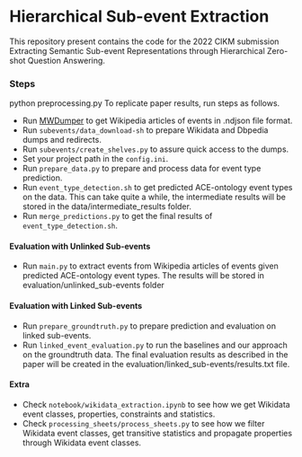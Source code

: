 # Hierarchical Sub-event Extraction

This repository present contains the code for the 2022 CIKM submission Extracting Semantic Sub-event Representations through Hierarchical Zero-shot Question Answering.

### Steps

python preprocessing.py 
To replicate paper results, run steps as follows.

* Run [MWDumper](https://www.mediawiki.org/wiki/Manual:MWDumper) to get Wikipedia articles of events in .ndjson file format.
* Run ```subevents/data_download-sh``` to prepare Wikidata and Dbpedia dumps and redirects.
* Run ```subevents/create_shelves.py``` to assure quick access to the dumps.  
* Set your project path in the ```config.ini```. 
* Run ```prepare_data.py``` to prepare and process data for event type prediction. 
* Run ```event_type_detection.sh``` to get predicted ACE-ontology event types on the data. This can take quite a while, the intermediate results will be stored in the data/intermediate_results folder. 
* Run ```merge_predictions.py``` to get the final results of ```event_type_detection.sh```.

#### Evaluation with Unlinked Sub-events
* Run ```main.py``` to extract events from Wikipedia articles of events given predicted ACE-ontology event types. The results will be stored in evaluation/unlinked_sub-events folder



#### Evaluation with Linked Sub-events
* Run ```prepare_groundtruth.py``` to prepare prediction and evaluation on linked sub-events.
* Run ```linked_event_evaluation.py``` to run the baselines and our approach on the groundtruth data. The final evaluation results as described in the paper will be created in the evaluation/linked_sub-events/results.txt file.


#### Extra
* Check ```notebook/wikidata_extraction.ipynb``` to see how we get Wikidata event classes, properties, constraints and statistics. 
* Check ```processing_sheets/process_sheets.py``` to see how we filter Wikidata event classes, get transitive statistics and propagate properties through Wikidata event classes.
